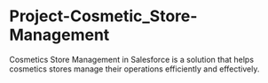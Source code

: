 # Project-Cosmetic_Store-Management
Cosmetics Store Management in Salesforce is a solution that helps cosmetics stores manage their operations efficiently and effectively.
